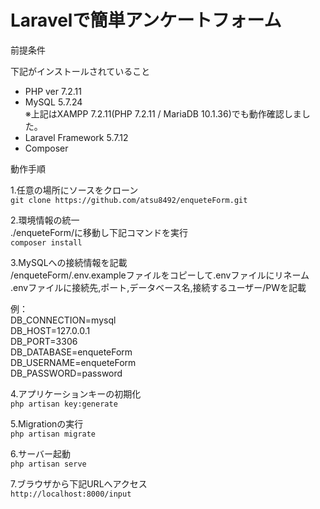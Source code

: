 # Laravelで簡単アンケートフォーム

前提条件

下記がインストールされていること
* PHP ver 7.2.11
* MySQL 5.7.24    
※上記はXAMPP 7.2.11(PHP 7.2.11 / MariaDB 10.1.36)でも動作確認しました。    
* Laravel Framework 5.7.12
* Composer

動作手順

1.任意の場所にソースをクローン    
`git clone https://github.com/atsu8492/enqueteForm.git`

2.環境情報の統一    
./enqueteForm/に移動し下記コマンドを実行    
`composer install`

3.MySQLへの接続情報を記載    
/enqueteForm/.env.exampleファイルをコピーして.envファイルにリネーム    
.envファイルに接続先,ポート,データベース名,接続するユーザー/PWを記載    

例：    
    DB_CONNECTION=mysql    
    DB_HOST=127.0.0.1    
    DB_PORT=3306    
    DB_DATABASE=enqueteForm    
    DB_USERNAME=enqueteForm    
    DB_PASSWORD=password    

4.アプリケーションキーの初期化    
`php artisan key:generate`

5.Migrationの実行    
`php artisan migrate`

6.サーバー起動    
`php artisan serve`

7.ブラウザから下記URLへアクセス    
`http://localhost:8000/input`


